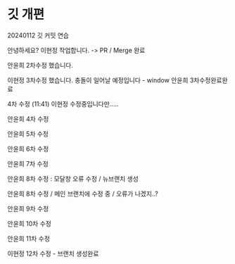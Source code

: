 # 깃 개편

20240112 깃 커밋 연습

안녕하세요?
이현정 작업합니다.
-> PR / Merge 완료

안윤희 2차수정 했습니다.

이현정 3차수정 했습니다. 충돌이 일어날 예정입니다 - window
안윤희 3차수정완료완료

4차 수정 (11:41) 이현정 수정중입니다만.....

안윤희 4차 수정

안윤희 5차 수정

안윤희 6차 수정

안윤희 7차 수정

안윤희 8차 수정 : 모달창 오류 수정 / 뉴브랜치 생성

안윤희 8차 수정 / 메인 브랜치에 수정 중 / 오류가 나겠지..?

안윤희 9차 수정

안윤희 10차 수정

안윤희 11차 수정

이현정 12차 수정 - 브랜치 생성완료
